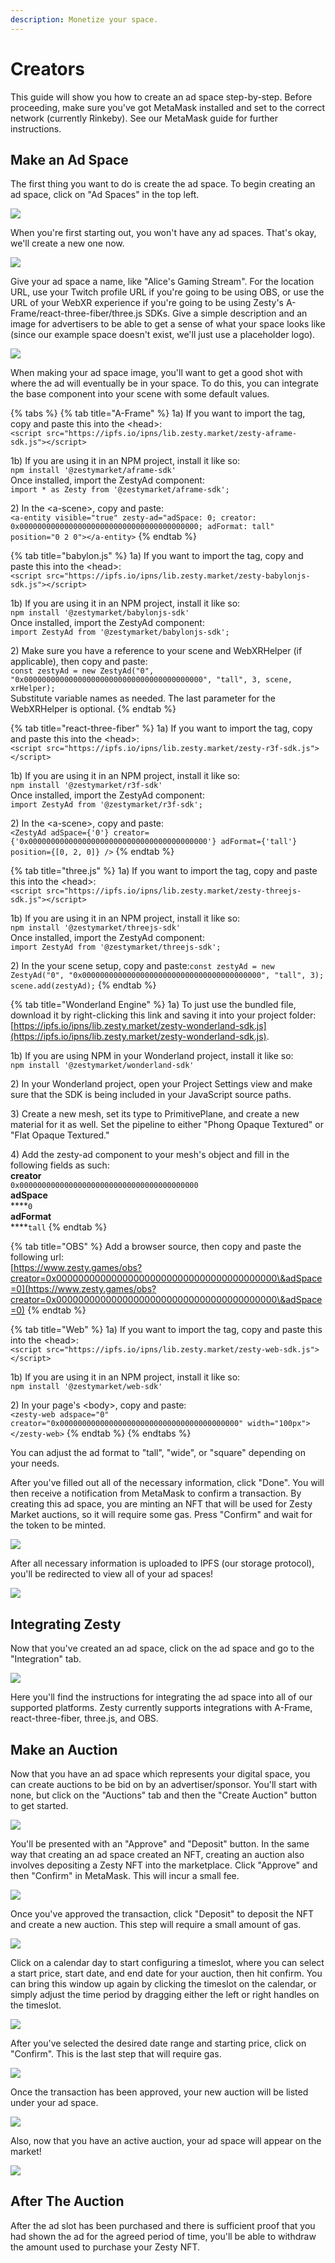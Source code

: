 ```yaml
---
description: Monetize your space.
---
```


# Creators

This guide will show you how to create an ad space step-by-step. Before proceeding, make sure you've got MetaMask installed and set to the correct network (currently Rinkeby). See our MetaMask guide for further instructions.

## Make an Ad Space

The first thing you want to do is create the ad space. To begin creating an ad space, click on "Ad Spaces" in the top left.

![](<../.gitbook/assets/creator flow 1.png>)

When you're first starting out, you won't have any ad spaces. That's okay, we'll create a new one now.

![](<../.gitbook/assets/creator flow 2.png>)

Give your ad space a name, like "Alice's Gaming Stream". For the location URL, use your Twitch profile URL if you're going to be using OBS, or use the URL of your WebXR experience if you're going to be using Zesty's A-Frame/react-three-fiber/three.js SDKs. Give a simple description and an image for advertisers to be able to get a sense of what your space looks like (since our example space doesn't exist, we'll just use a placeholder logo).

![](<../.gitbook/assets/creator flow 3.png>)

When making your ad space image, you'll want to get a good shot with where the ad will eventually be in your space. To do this, you can integrate the base component into your scene with some default values.

{% tabs %}
{% tab title="A-Frame" %}
1a) If you want to import the  tag, copy and paste this into the \<head>:\
`<script src="https://ipfs.io/ipns/lib.zesty.market/zesty-aframe-sdk.js"></script>`

1b) If you are using it in an NPM project, install it like so:\
`npm install '@zestymarket/aframe-sdk'`\
Once installed, import the ZestyAd component:\
`import * as Zesty from '@zestymarket/aframe-sdk';`

2\) In the \<a-scene>, copy and paste:\
`<a-entity visible="true" zesty-ad="adSpace: 0; creator: 0x0000000000000000000000000000000000000000; adFormat: tall" position="0 2 0"></a-entity>`
{% endtab %}

{% tab title="babylon.js" %}
1a) If you want to import the  tag, copy and paste this into the \<head>:\
`<script src="https://ipfs.io/ipns/lib.zesty.market/zesty-babylonjs-sdk.js"></script>`

1b) If you are using it in an NPM project, install it like so:\
`npm install '@zestymarket/babylonjs-sdk'`\
Once installed, import the ZestyAd component:\
`import ZestyAd from '@zestymarket/babylonjs-sdk';`

2\) Make sure you have a reference to your scene and WebXRHelper (if applicable), then copy and paste:\
`const zestyAd = new ZestyAd("0", "0x0000000000000000000000000000000000000000", "tall", 3, scene, xrHelper);`\
Substitute variable names as needed. The last parameter for the WebXRHelper is optional.
{% endtab %}

{% tab title="react-three-fiber" %}
1a) If you want to import the  tag, copy and paste this into the \<head>:\
`<script src="https://ipfs.io/ipns/lib.zesty.market/zesty-r3f-sdk.js"></script>`

1b) If you are using it in an NPM project, install it like so:\
`npm install '@zestymarket/r3f-sdk'`\
Once installed, import the ZestyAd component:\
`import ZestyAd from '@zestymarket/r3f-sdk';`

2\) In the \<a-scene>, copy and paste:\
`<ZestyAd adSpace={'0'} creator={'0x0000000000000000000000000000000000000000'} adFormat={'tall'} position={[0, 2, 0]} />`
{% endtab %}

{% tab title="three.js" %}
1a) If you want to import the  tag, copy and paste this into the \<head>:\
`<script src="https://ipfs.io/ipns/lib.zesty.market/zesty-threejs-sdk.js"></script>`

1b) If you are using it in an NPM project, install it like so:\
`npm install '@zestymarket/threejs-sdk'`\
Once installed, import the ZestyAd component:\
`import ZestyAd from '@zestymarket/threejs-sdk';`

2\) In the your scene setup, copy and paste:`const zestyAd = new ZestyAd("0", "0x0000000000000000000000000000000000000000", "tall", 3);`\
`scene.add(zestyAd);`
{% endtab %}

{% tab title="Wonderland Engine" %}
1a) To just use the bundled file, download it by right-clicking this link and saving it into your project folder: [https://ipfs.io/ipns/lib.zesty.market/zesty-wonderland-sdk.js](https://ipfs.io/ipns/lib.zesty.market/zesty-wonderland-sdk.js).

1b) If you are using NPM in your Wonderland project, install it like so:\
`npm install '@zestymarket/wonderland-sdk'`

2\) In your Wonderland project, open your Project Settings view and make sure that the SDK is being included in your JavaScript source paths.

3\) Create a new mesh, set its type to PrimitivePlane, and create a new material for it as well. Set the pipeline to either "Phong Opaque Textured" or "Flat Opaque Textured."

4\) Add the zesty-ad component to your mesh's object and fill in the following fields as such:\
**creator**\
`0x0000000000000000000000000000000000000000`\
**adSpace**\
****`0`\
**adFormat**\
****`tall`
{% endtab %}

{% tab title="OBS" %}
Add a browser source, then copy and paste the following url:\
[https://www.zesty.games/obs?creator=0x0000000000000000000000000000000000000000\&adSpace=0](https://www.zesty.games/obs?creator=0x0000000000000000000000000000000000000000\&adSpace=0)
{% endtab %}

{% tab title="Web" %}
1a) If you want to import the  tag, copy and paste this into the \<head>:\
`<script src="https://ipfs.io/ipns/lib.zesty.market/zesty-web-sdk.js"></script>`

1b) If you are using it in an NPM project, install it like so:\
`npm install '@zestymarket/web-sdk'`

2\) In your page's \<body>, copy and paste:\
`<zesty-web adspace="0" creator="0x0000000000000000000000000000000000000000" width="100px"></zesty-web>`
{% endtab %}
{% endtabs %}

You can adjust the ad format to "tall", "wide", or "square" depending on your needs.

After you've filled out all of the necessary information, click "Done". You will then receive a notification from MetaMask to confirm a transaction. By creating this ad space, you are minting an NFT that will be used for Zesty Market auctions, so it will require some gas. Press "Confirm" and wait for the token to be minted.

![](<../.gitbook/assets/creator flow 4.png>)

After all necessary information is uploaded to IPFS (our storage protocol), you'll be redirected to view all of your ad spaces!

![](<../.gitbook/assets/creator flow 5.png>)

## Integrating Zesty

Now that you've created an ad space, click on the ad space and go to the "Integration" tab.

![](<../.gitbook/assets/creator flow 6.png>)

Here you'll find the instructions for integrating the ad space into all of our supported platforms. Zesty currently supports integrations with A-Frame, react-three-fiber, three.js, and OBS.

## Make an Auction

Now that you have an ad space which represents your digital space, you can create auctions to be bid on by an advertiser/sponsor. You'll start with none, but click on the "Auctions" tab and then the "Create Auction" button to get started.

![](<../.gitbook/assets/creator flow 7.png>)

You'll be presented with an "Approve" and "Deposit" button. In the same way that creating an ad space created an NFT, creating an auction also involves depositing a Zesty NFT into the marketplace. Click "Approve" and then "Confirm" in MetaMask. This will incur a small fee.

![](<../.gitbook/assets/creator flow 8.png>)

Once you've approved the transaction, click "Deposit" to deposit the NFT and create a new auction. This step will require a small amount of gas.

![](<../.gitbook/assets/creator flow 9.png>)

Click on a calendar day to start configuring a timeslot, where you can select a start price, start date, and end date for your auction, then hit confirm. You can bring this window up again by clicking the timeslot on the calendar, or simply adjust the time period by dragging either the left or right handles on the timeslot.

![](<../.gitbook/assets/creator flow 10.png>)

After you've selected the desired date range and starting price, click on "Confirm". This is the last step that will require gas.

![](<../.gitbook/assets/creator flow 11.png>)

Once the transaction has been approved, your new auction will be listed under your ad space.

![](<../.gitbook/assets/creator flow 12.png>)

 Also, now that you have an active auction, your ad space will appear on the market!

![](<../.gitbook/assets/creator flow 13.png>)

## After The Auction

After the ad slot has been purchased and there is sufficient proof that you had shown the ad for the agreed period of time, you'll be able to withdraw the amount used to purchase your Zesty NFT.
